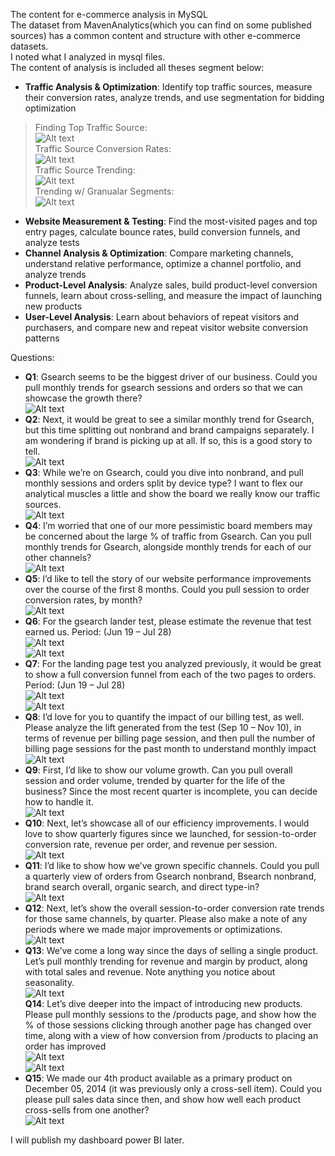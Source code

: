 The content for e-commerce analysis in MySQL  
The dataset from MavenAnalytics(which you can find on some published sources) has a common content and structure with other e-commerce datasets.  
I noted what I analyzed in mysql files.  
The content of analysis is included all theses segment below:  
- **Traffic Analysis & Optimization**: Identify top traffic sources, measure their conversion rates, analyze trends, and use segmentation for bidding optimization  
> Finding Top Traffic Source:  
![Alt text](https://raw.githubusercontent.com/trieulch/E-commerce-Analysis/refs/heads/main/Traffic%20Analysis%20%26%20Optimization/Results/1_traffic_source_analysis.png)  
> Traffic Source Conversion Rates:  
![Alt text](https://raw.githubusercontent.com/trieulch/E-commerce-Analysis/refs/heads/main/Traffic%20Analysis%20%26%20Optimization/Results/2_traffic_source_analysis.png)  
> Traffic Source Trending:  
![Alt text](https://raw.githubusercontent.com/trieulch/E-commerce-Analysis/refs/heads/main/Traffic%20Analysis%20%26%20Optimization/Results/3_traffic_source_analysis.png)  
> Trending w/ Granualar Segments:  
![Alt text](https://raw.githubusercontent.com/trieulch/E-commerce-Analysis/refs/heads/main/Traffic%20Analysis%20%26%20Optimization/Results/4_traffic_source_analysis.png)  
- **Website Measurement & Testing**: Find the most-visited pages and top entry pages, calculate bounce rates, build conversion funnels, and analyze tests  
- **Channel Analysis & Optimization**: Compare marketing channels, understand relative performance, optimize a channel portfolio, and analyze trends  
- **Product-Level Analysis**: Analyze sales, build product-level conversion funnels, learn about cross-selling, and measure the impact of launching new products  
- **User-Level Analysis**: Learn about behaviors of repeat visitors and purchasers, and compare new and repeat visitor website conversion patterns  
  
Questions:
- **Q1**: Gsearch seems to be the biggest driver of our business. Could you pull monthly trends for gsearch sessions 
and orders so that we can showcase the growth there?  
![Alt text](https://raw.githubusercontent.com/trieulch/E-commerce-Analysis/refs/heads/main/results/Q1.png)  
- **Q2**: Next, it would be great to see a similar monthly trend for Gsearch, but this time splitting out nonbrand and 
brand campaigns separately. I am wondering if brand is picking up at all. If so, this is a good story to tell.  
![Alt text](https://raw.githubusercontent.com/trieulch/E-commerce-Analysis/refs/heads/main/results/Q2.png)  
- **Q3**: While we’re on Gsearch, could you dive into nonbrand, and pull monthly sessions and orders split by device 
type? I want to flex our analytical muscles a little and show the board we really know our traffic sources.  
![Alt text](https://raw.githubusercontent.com/trieulch/E-commerce-Analysis/refs/heads/main/results/Q3.png)  
- **Q4**: I’m worried that one of our more pessimistic board members may be concerned about the large % of traffic from 
Gsearch. Can you pull monthly trends for Gsearch, alongside monthly trends for each of our other channels?  
![Alt text](https://raw.githubusercontent.com/trieulch/E-commerce-Analysis/refs/heads/main/results/Q4.png)  
- **Q5**: I’d like to tell the story of our website performance improvements over the course of the first 8 months. 
Could you pull session to order conversion rates, by month?  
![Alt text](https://raw.githubusercontent.com/trieulch/E-commerce-Analysis/refs/heads/main/results/Q5.png)  
- **Q6**: For the gsearch lander test, please estimate the revenue that test earned us. Period: (Jun 19 – Jul 28)  
![Alt text](https://raw.githubusercontent.com/trieulch/E-commerce-Analysis/refs/heads/main/results/Q6.png)  
![Alt text](https://raw.githubusercontent.com/trieulch/E-commerce-Analysis/refs/heads/main/results/Q6_1.png)  
- **Q7**: For the landing page test you analyzed previously, it would be great to show a full conversion funnel from each 
of the two pages to orders. Period: (Jun 19 – Jul 28)  
![Alt text](https://raw.githubusercontent.com/trieulch/E-commerce-Analysis/refs/heads/main/results/Q7.png)  
![Alt text](https://raw.githubusercontent.com/trieulch/E-commerce-Analysis/refs/heads/main/results/Q7_1.png)  
- **Q8**: I’d love for you to quantify the impact of our billing test, as well. Please analyze the lift generated from the test 
(Sep 10 – Nov 10), in terms of revenue per billing page session, and then pull the number of billing page sessions 
for the past month to understand monthly impact  
![Alt text](https://raw.githubusercontent.com/trieulch/E-commerce-Analysis/refs/heads/main/results/Q8.png)  
- **Q9**: First, I’d like to show our volume growth. Can you pull overall session and order volume, trended by quarter 
for the life of the business? Since the most recent quarter is incomplete, you can decide how to handle it.  
![Alt text](https://raw.githubusercontent.com/trieulch/E-commerce-Analysis/refs/heads/main/results/Q9.png)  
- **Q10**: Next, let’s showcase all of our efficiency improvements. I would love to show quarterly figures since we 
launched, for session-to-order conversion rate, revenue per order, and revenue per session.  
![Alt text](https://raw.githubusercontent.com/trieulch/E-commerce-Analysis/refs/heads/main/results/Q10.png)  
- **Q11**: I’d like to show how we’ve grown specific channels. Could you pull a quarterly view of orders from Gsearch 
nonbrand, Bsearch nonbrand, brand search overall, organic search, and direct type-in?  
![Alt text](https://raw.githubusercontent.com/trieulch/E-commerce-Analysis/refs/heads/main/results/Q11.png)  
- **Q12**: Next, let’s show the overall session-to-order conversion rate trends for those same channels, by quarter. 
Please also make a note of any periods where we made major improvements or optimizations.  
![Alt text](https://raw.githubusercontent.com/trieulch/E-commerce-Analysis/refs/heads/main/results/Q12.png)  
- **Q13**: We’ve come a long way since the days of selling a single product. Let’s pull monthly trending for revenue 
and margin by product, along with total sales and revenue. Note anything you notice about seasonality.  
![Alt text](https://raw.githubusercontent.com/trieulch/E-commerce-Analysis/refs/heads/main/results/Q13.png)  
**Q14**: Let’s dive deeper into the impact of introducing new products. Please pull monthly sessions to the /products 
page, and show how the % of those sessions clicking through another page has changed over time, along with 
a view of how conversion from /products to placing an order has improved  
![Alt text](https://raw.githubusercontent.com/trieulch/E-commerce-Analysis/refs/heads/main/results/Q14.png)  
![Alt text](https://raw.githubusercontent.com/trieulch/E-commerce-Analysis/refs/heads/main/results/Q14_1.png)  
- **Q15**: We made our 4th product available as a primary product on December 05, 2014 (it was previously only a cross-sell 
item). Could you please pull sales data since then, and show how well each product cross-sells from one another?  
![Alt text](https://raw.githubusercontent.com/trieulch/E-commerce-Analysis/refs/heads/main/results/Q15.png)  

I will publish my dashboard power BI later.
